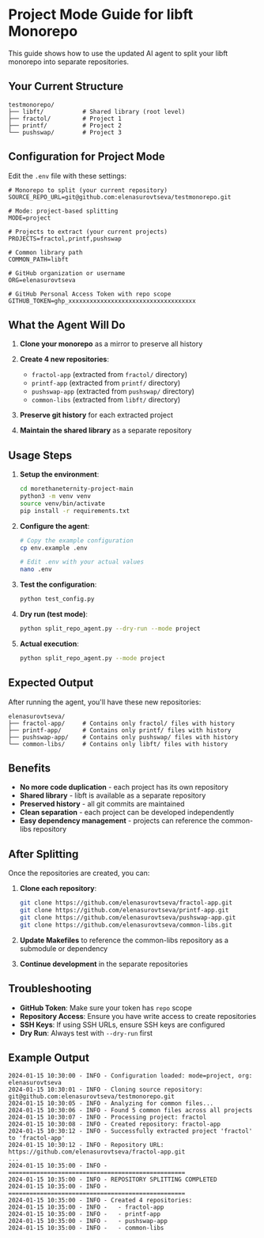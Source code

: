 # Project Mode Guide for libft Monorepo

This guide shows how to use the updated AI agent to split your libft monorepo into separate repositories.

## Your Current Structure

```
testmonorepo/
├── libft/           # Shared library (root level)
├── fractol/         # Project 1
├── printf/          # Project 2  
└── pushswap/        # Project 3
```

## Configuration for Project Mode

Edit the `.env` file with these settings:

```env
# Monorepo to split (your current repository)
SOURCE_REPO_URL=git@github.com:elenasurovtseva/testmonorepo.git

# Mode: project-based splitting
MODE=project

# Projects to extract (your current projects)
PROJECTS=fractol,printf,pushswap

# Common library path
COMMON_PATH=libft

# GitHub organization or username
ORG=elenasurovtseva

# GitHub Personal Access Token with repo scope
GITHUB_TOKEN=ghp_xxxxxxxxxxxxxxxxxxxxxxxxxxxxxxxxxxxx
```

## What the Agent Will Do

1. **Clone your monorepo** as a mirror to preserve all history
2. **Create 4 new repositories**:
   - `fractol-app` (extracted from `fractol/` directory)
   - `printf-app` (extracted from `printf/` directory)  
   - `pushswap-app` (extracted from `pushswap/` directory)
   - `common-libs` (extracted from `libft/` directory)

3. **Preserve git history** for each extracted project
4. **Maintain the shared library** as a separate repository

## Usage Steps

1. **Setup the environment**:
   ```bash
   cd morethaneternity-project-main
   python3 -m venv venv
   source venv/bin/activate
   pip install -r requirements.txt
   ```

2. **Configure the agent**:
   ```bash
   # Copy the example configuration
   cp env.example .env
   
   # Edit .env with your actual values
   nano .env
   ```

3. **Test the configuration**:
   ```bash
   python test_config.py
   ```

4. **Dry run (test mode)**:
   ```bash
   python split_repo_agent.py --dry-run --mode project
   ```

5. **Actual execution**:
   ```bash
   python split_repo_agent.py --mode project
   ```

## Expected Output

After running the agent, you'll have these new repositories:

```
elenasurovtseva/
├── fractol-app/     # Contains only fractol/ files with history
├── printf-app/      # Contains only printf/ files with history
├── pushswap-app/    # Contains only pushswap/ files with history
└── common-libs/     # Contains only libft/ files with history
```

## Benefits

- **No more code duplication** - each project has its own repository
- **Shared library** - libft is available as a separate repository
- **Preserved history** - all git commits are maintained
- **Clean separation** - each project can be developed independently
- **Easy dependency management** - projects can reference the common-libs repository

## After Splitting

Once the repositories are created, you can:

1. **Clone each repository**:
   ```bash
   git clone https://github.com/elenasurovtseva/fractol-app.git
   git clone https://github.com/elenasurovtseva/printf-app.git
   git clone https://github.com/elenasurovtseva/pushswap-app.git
   git clone https://github.com/elenasurovtseva/common-libs.git
   ```

2. **Update Makefiles** to reference the common-libs repository as a submodule or dependency

3. **Continue development** in the separate repositories

## Troubleshooting

- **GitHub Token**: Make sure your token has `repo` scope
- **Repository Access**: Ensure you have write access to create repositories
- **SSH Keys**: If using SSH URLs, ensure SSH keys are configured
- **Dry Run**: Always test with `--dry-run` first

## Example Output

```
2024-01-15 10:30:00 - INFO - Configuration loaded: mode=project, org: elenasurovtseva
2024-01-15 10:30:01 - INFO - Cloning source repository: git@github.com:elenasurovtseva/testmonorepo.git
2024-01-15 10:30:05 - INFO - Analyzing for common files...
2024-01-15 10:30:06 - INFO - Found 5 common files across all projects
2024-01-15 10:30:07 - INFO - Processing project: fractol
2024-01-15 10:30:08 - INFO - Created repository: fractol-app
2024-01-15 10:30:12 - INFO - Successfully extracted project 'fractol' to 'fractol-app'
2024-01-15 10:30:12 - INFO - Repository URL: https://github.com/elenasurovtseva/fractol-app.git
...
2024-01-15 10:35:00 - INFO - ==================================================
2024-01-15 10:35:00 - INFO - REPOSITORY SPLITTING COMPLETED
2024-01-15 10:35:00 - INFO - ==================================================
2024-01-15 10:35:00 - INFO - Created 4 repositories:
2024-01-15 10:35:00 - INFO -   - fractol-app
2024-01-15 10:35:00 - INFO -   - printf-app
2024-01-15 10:35:00 - INFO -   - pushswap-app
2024-01-15 10:35:00 - INFO -   - common-libs
```
